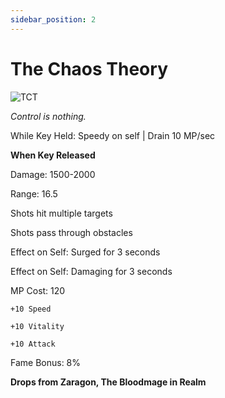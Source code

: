 ```yaml
---
sidebar_position: 2
---
```


# The Chaos Theory

![TCT](https://vwiki.valorserver.com/api/item/picture/the%20chaos%20theory)

<i>Control is nothing.</i>

While Key Held: Speedy on self | Drain 10 MP/sec

**When Key Released**

Damage: 1500-2000

Range: 16.5

Shots hit multiple targets

Shots pass through obstacles

Effect on Self: Surged for 3 seconds

Effect on Self: Damaging for 3 seconds

MP Cost: 120

    +10 Speed
    
    +10 Vitality
    
    +10 Attack
    
Fame Bonus: 8%

**Drops from Zaragon, The Bloodmage in Realm**
